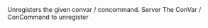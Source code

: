 <function name="Unregister" parent="cvar" type="libraryfunc">
	<description>
		Unregisters the given convar / concommand.
	</description>
	<realm>Server</realm>
	<args>
		<arg name="convarName" type="string">The ConVar / ConCommand to unregister</arg>
	</args>
</function>